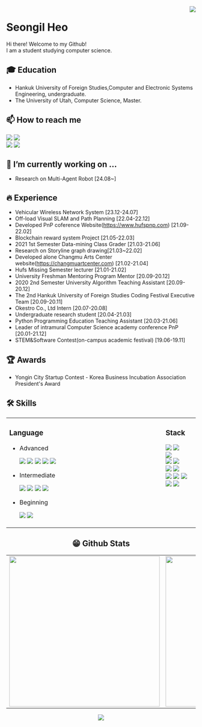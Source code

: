<img align='right' src="https://hits.seeyoufarm.com/api/count/incr/badge.svg?url=https%3A%2F%2Fgithub.com%2FSeongilHeo%2Fhit-counter&count_bg=%2379C83D&title_bg=%23555555&icon=&icon_color=%23E7E7E7&title=Visits&edge_flat=false">

# Seongil Heo
Hi there! Welcome to my Github!<br>
I am a student studying computer science.<br>

## 🎓 Education
- Hankuk University of Foreign Studies,Computer and Electronic Systems Engineering, undergraduate.
- The University of Utah, Computer Science, Master.

## 📫 How to reach me
<a href="mailto:tjddlf101@gmail.com" target="_blank"><img src="https://img.shields.io/badge/Gmail-EA4335?style=flat-square&logo=Gmail&logoColor=white"/></a>
<img src="https://img.shields.io/badge/tjddlf101-FFCD00?style=flat-square&logo=KakaoTalk&logoColor=white"/><br>
<a href="https://www.linkedin.com/in/seongil-heo-5469aa1b3/" target="_blank"><img src="https://img.shields.io/badge/LinkedIn-0A66C2?style=flat-square&logo=LinkedIn&logoColor=white"/></a>
<a href="https://heo-seongil.tistory.com/" target="_blank"><img src="https://img.shields.io/badge/Blog-F56C2D?style=flat-square&logo=Opsgenie&logoColor=white"/></a>

 ## 🔭 I’m currently working on ...
 - Research on Multi-Agent Robot [24.08~]

## 🔥 Experience
- Vehicular Wireless Network System [23.12-24.07]
- Off-load Visual SLAM and Path Planning [22.04-22.12]
- Developed PnP coference Website(https://www.hufspnp.com) [21.09-22.02]
- Blockchain reward system Project [21.05-22.03]
- 2021 1st Semester Data-mining Class Grader [21.03-21.06]
- Research on Storyline graph drawing[21.03~22.02]
- Developed alone Changmu Arts Center website(https://changmuartcenter.com) [21.02-21.04]
- Hufs Missing Semester lecturer [21.01-21.02]
- University Freshman Mentoring Program Mentor [20.09-20.12]
- 2020 2nd Semester University Algorithm Teaching Assistant [20.09-20.12]
- The 2nd Hankuk University of Foreign Studies Coding Festival Executive Team [20.09-20.11]
- Okestro Co., Ltd Intern [20.07-20.08]
- Undergraduate research student [20.04-21.03]
- Python Programming Education Teaching Assistant [20.03-21.06]
- Leader of intramural Computer Science academy conference PnP [20.01-21.12]
- STEM&Software Contest(on-campus academic festival) [19.06-19.11]

## 🏆 Awards
- Yongin City Startup Contest - Korea Business Incubation Association President's Award

## 🛠 Skills
<center>
 <table width="100%">
 <tr width="100%">
  <td valign="top" width="50%">
    <h3>Language</h3>
    <ul>
     <li>Advanced</li>
      <p>
       <img src="https://img.shields.io/badge/C-A8B9CC?style=flat-square&logo=C&logoColor=white"/> 
       <img src="https://img.shields.io/badge/C++-00599C?style=flat-square&logo=c%2B%2B&logoColor=white"/> 
       <img src="https://img.shields.io/badge/Python-3776AB?style=flat-square&logo=Python&logoColor=white"/> 
       <img src="https://img.shields.io/badge/HTML-E34F26?style=flat-square&logo=HTML5&logoColor=white"/> 
       <img src="https://img.shields.io/badge/CSS-1572B6?style=flat-square&logo=CSS3&logoColor=white"/> 
      </p>
     <li>Intermediate</li>
      <p>
        <img src="https://img.shields.io/badge/JavaScript-F7DF1E?style=flat-square&logo=JavaScripton&logoColor=white"/>
        <img src="https://img.shields.io/badge/Java-007396?style=flat-square&logo=Java&logoColor=white"/>
        <img src="https://img.shields.io/badge/Markdown-000000?style=flat-square&logo=Markdown&logoColor=white"/>
        <img src="https://img.shields.io/badge/PHP-777BB4?style=flat-square&logo=PHP&logoColor=white"/> 
      </p>
     <li>Beginning</li>
      <p>
        <img src="https://img.shields.io/badge/Go-00ADD8?style=flat-square&logo=Go&logoColor=white"/> 
        <img src="https://img.shields.io/badge/Kotlin-0095D5?style=flat-square&logo=Kotlin&logoColor=white"/>
      </p>
    </ul>
    <img src="https://blog.kakaocdn.net/dn/dAEQye/btqDOkONLE0/5TK0HtrButojrSUVadJRP0/img.jpg" height="1" width="400">
  </td>
  <td valign="top" width="50%">
    <h3>Stack</h3>
    <p>
     <img src="https://img.shields.io/badge/Pytorch-EE4C2C?style=flat-square&logo=Pytorch&logoColor=white"/>
     <img src="https://img.shields.io/badge/TensorFlow-FF6F00?style=flat-square&logo=TensorFlow&logoColor=white"/><br>
     <img src="https://img.shields.io/badge/Android-3DDC84?style=flat-square&logo=Android&logoColor=white"/><br>
     <img src="https://img.shields.io/badge/Git-F05032?style=flat-square&logo=Git&logoColor=white"/>
     <img src="https://img.shields.io/badge/Docker-2496ED?style=flat-square&logo=Docker&logoColor=white"/><br>
     <img src="https://img.shields.io/badge/aws-232F3E?style=flat-square&logo=AmazonAWS&logoColor=white"/>
     <img src="https://img.shields.io/badge/Ubuntu-E95420?style=flat-square&logo=Ubuntu&logoColor=white"/><br>
     <img src="https://img.shields.io/badge/Apache-D22128?style=flat-square&logo=Apache&logoColor=white"/>
     <img src="https://img.shields.io/badge/MariaDB-1F305F?style=flat-square&logo=MariaDB&logoColor=white"/>
     <img src="https://img.shields.io/badge/MySQL-4479A1?style=flat-square&logo=MySQL&logoColor=white"/><br>
     <img src="https://img.shields.io/badge/Raspberry Pi-A22846?style=flat-square&logo=RaspberryPi&logoColor=white"/>
     <img src="https://img.shields.io/badge/Arduino-00979D?style=flat-square&logo=Arduino&logoColor=white"/><br>
    </p>
    <img src="https://blog.kakaocdn.net/dn/dAEQye/btqDOkONLE0/5TK0HtrButojrSUVadJRP0/img.jpg" height="1" width="400">
  </td></tr></table>
<center>  
 
## 😁 Github Stats  
<table width="100%">
 <tr>
  <td valign="top" width="50%">
   <img src="https://github-readme-stats.vercel.app/api?username=SeongilHeo&hide_border=true" width="400">
  </td>
  <td valign="top" width="50%">
   <img src="https://github-readme-stats.vercel.app/api/top-langs/?username=SeongilHeo&hide_border=true&layout=compact" width="400">
  </td>
 </tr>
</table>  

<p align="center"><img align='center' src="http://mazassumnida.wtf/api/v2/generate_badge?boj=tjddlf101"></p>
